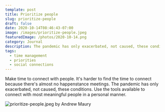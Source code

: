 ```yaml
---
template: post
title: Prioritize people
slug: prioritize-people
draft: false
date: 2020-10-14T08:46:43-07:00
image: /images/prioritize-people.jpeg
featuredImage: /photos/2020-10-14.png
category: Journal
description: The pandemic has only exacerbated, not caused, these conditions. Use the tools available to connect with most meaningful people in a personal manner.
tags:
  - time management
  - priorities
  - social connections
---
```

Make time to connect with people. It's harder to find the time to connect because there's almost no happenstance meetings. The pandemic has only exacerbated, not caused, these conditions. Use the tools available to connect with most meaningful people in a personal manner.

![prioritize-people.jpeg by Andrew Maury](/images/prioritize-people.jpeg)
